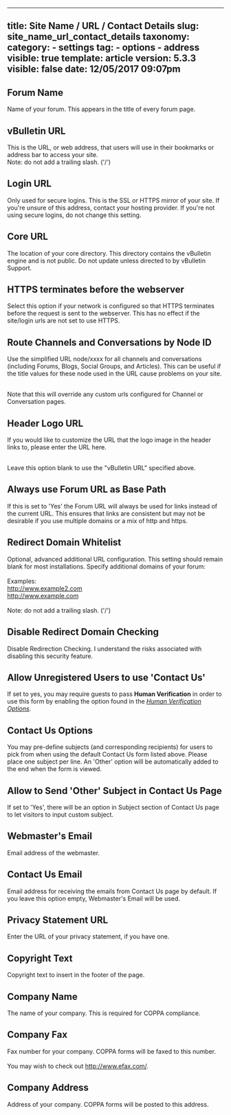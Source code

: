 
---
title: Site Name / URL / Contact Details
slug: site_name_url_contact_details
taxonomy:
    category:
        - settings
    tag:
        - options
        - address
visible: true
template: article
version: 5.3.3
visible: false
date: 12/05/2017 09:07pm
---

## Forum Name
Name of your forum. This appears in the title of every forum page.

## vBulletin URL
This is the URL, or web address, that users will use in their bookmarks or address bar to access your site.<br />
Note: do not add a trailing slash. ('/')

## Login URL
Only used for secure logins. This is the SSL or HTTPS mirror of your site. If you're unsure of this address, contact your hosting provider. If you're not using secure logins, do not change this setting.

## Core URL
The location of your core directory. This directory contains the vBulletin engine and is not public. Do not update unless directed to by vBulletin Support.

## HTTPS terminates before the webserver
Select this option if your network is configured so that HTTPS terminates before the request is sent to the webserver.  This has no effect if the site/login urls are not set to use HTTPS.

## Route Channels and Conversations by Node ID
Use the simplified URL node/xxxx for all channels and conversations (including Forums, Blogs, Social Groups, and Articles). This can be useful if the title values for these node used in the URL cause problems on your site.<br/><br/>

Note that this will override any custom urls configured for Channel or Conversation pages.

## Header Logo URL
If you would like to customize the URL that the logo image in the header links to, please enter the URL here.<br /><br />

Leave this option blank to use the "vBulletin URL" specified above.

## Always use Forum URL as Base Path
If this is set to 'Yes' the Forum URL will always be used for links instead of the current URL.  This ensures that links are consistent but may not be desirable if you use multiple domains or a mix of http and https.

## Redirect Domain Whitelist
Optional, advanced additional URL configuration. This setting should remain blank for most installations. Specify additional domains of your forum:<br />
<br />
Examples:<br />
http://www.example2.com<br />
http://www.example.com<br />
<br />
Note: do not add a trailing slash. ('/')

## Disable Redirect Domain Checking
Disable Redirection Checking.  I understand the risks associated with disabling this security feature.

## Allow Unregistered Users to use 'Contact Us'
If set to yes, you may require guests to pass <strong>Human Verification</strong> in order to use this form by enabling the option found in the <em><a href="admincp/options.php?do=options&amp;dogroup=humanverification">Human Verification Options</a></em>.

## Contact Us Options
You may pre-define subjects (and corresponding recipients) for users to pick from when using the default Contact Us form listed above. Please place one subject per line. An 'Other' option will be automatically added to the end when the form is viewed.

## Allow to Send 'Other' Subject in Contact Us Page
If set to 'Yes', there will be an option in Subject section of Contact Us page to let visitors to input custom subject.

## Webmaster's Email
Email address of the webmaster.

## Contact Us Email
Email address for receiving the emails from Contact Us page by default. If you leave this option empty, Webmaster's Email will be used.

## Privacy Statement URL
Enter the URL of your privacy statement, if you have one.

## Copyright Text
Copyright text to insert in the footer of the page.

## Company Name
The name of your company. This is required for COPPA compliance.

## Company Fax
Fax number for your company. COPPA forms will be faxed to this number.<br />
<br />
You may wish to check out <a href="http://www.efax.com/" target="_blank">http://www.efax.com/</a>.

## Company Address
Address of your company. COPPA forms will be posted to this address.



